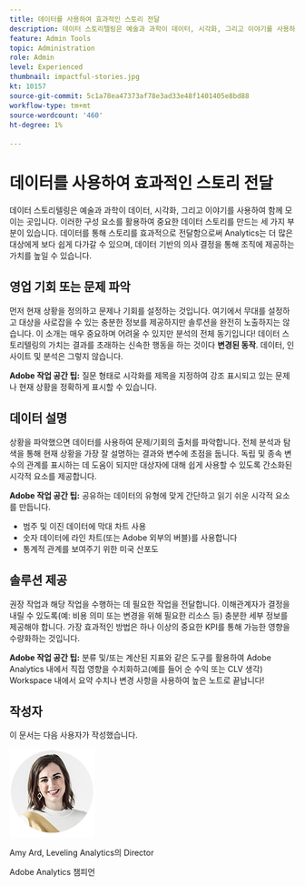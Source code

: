```yaml
---
title: 데이터를 사용하여 효과적인 스토리 전달
description: 데이터 스토리텔링은 예술과 과학이 데이터, 시각화, 그리고 이야기를 사용하여 함께 모이는 곳입니다.  이러한 구성 요소를 활용하여 중요한 데이터 스토리를 만드는 세 가지 부분이 있습니다. 데이터를 통해 스토리를 효과적으로 전달함으로써 Analytics는 더 많은 대상에게 보다 쉽게 다가갈 수 있으며 데이터 기반의 의사 결정을 통해 조직에 제공하는 가치를 높일 수 있습니다.
feature: Admin Tools
topic: Administration
role: Admin
level: Experienced
thumbnail: impactful-stories.jpg
kt: 10157
source-git-commit: 5c1a78ea47373af78e3ad33e48f1401405e8bd88
workflow-type: tm+mt
source-wordcount: '460'
ht-degree: 1%

---
```



# 데이터를 사용하여 효과적인 스토리 전달

데이터 스토리텔링은 예술과 과학이 데이터, 시각화, 그리고 이야기를 사용하여 함께 모이는 곳입니다.  이러한 구성 요소를 활용하여 중요한 데이터 스토리를 만드는 세 가지 부분이 있습니다. 데이터를 통해 스토리를 효과적으로 전달함으로써 Analytics는 더 많은 대상에게 보다 쉽게 다가갈 수 있으며, 데이터 기반의 의사 결정을 통해 조직에 제공하는 가치를 높일 수 있습니다.

## 영업 기회 또는 문제 파악

먼저 현재 상황을 정의하고 문제나 기회를 설정하는 것입니다. 여기에서 무대를 설정하고 대상을 사로잡을 수 있는 충분한 정보를 제공하지만 솔루션을 완전히 노출하지는 않습니다. 이 소개는 매우 중요하며 어려울 수 있지만 분석의 전체 동기입니다!  데이터 스토리텔링의 가치는 결과를 초래하는 신속한 행동을 하는 것이다 **변경된 동작**. 데이터, 인사이트 및 분석은 그렇지 않습니다.

**Adobe 작업 공간 팁:** 질문 형태로 시각화를 제목을 지정하여 강조 표시되고 있는 문제나 현재 상황을 정확하게 표시할 수 있습니다.

## 데이터 설명

상황을 파악했으면 데이터를 사용하여 문제/기회의 출처를 파악합니다. 전체 분석과 탐색을 통해 현재 상황을 가장 잘 설명하는 결과와 변수에 초점을 둡니다.  독립 및 종속 변수의 관계를 표시하는 데 도움이 되지만 대상자에 대해 쉽게 사용할 수 있도록 간소화된 시각적 요소를 제공합니다.

**Adobe 작업 공간 팁:**
공유하는 데이터의 유형에 맞게 간단하고 읽기 쉬운 시각적 요소를 만듭니다.

* 범주 및 이진 데이터에 막대 차트 사용
* 숫자 데이터에 라인 차트(또는 Adobe 외부의 버블)를 사용합니다
* 통계적 관계를 보여주기 위한 미국 산포도

## 솔루션 제공

권장 작업과 해당 작업을 수행하는 데 필요한 작업을 전달합니다.  이해관계자가 결정을 내릴 수 있도록(예: 비용 의미 또는 변경을 위해 필요한 리소스 등) 충분한 세부 정보를 제공해야 합니다. 가장 효과적인 방법은 하나 이상의 중요한 KPI를 통해 가능한 영향을 수량화하는 것입니다.

**Adobe 작업 공간 팁:** 분류 및/또는 계산된 지표와 같은 도구를 활용하여 Adobe Analytics 내에서 직접 영향을 수치화하고(예를 들어 순 수익 또는 CLV 생각) Workspace 내에서 요약 수치나 변경 사항을 사용하여 높은 노트로 끝납니다!

## 작성자

이 문서는 다음 사용자가 작성했습니다.

![에이미 아드](assets/amy-ard-headshot-small.png)

Amy Ard, Leveling Analytics의 Director

Adobe Analytics 챔피언
